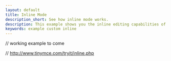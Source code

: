 ```yaml
---
layout: default
title: Inline Mode
description_short: See how inline mode works.
description: This example shows you the inline editing capabilities of TinyMCE. Click on the header or div below.
keywords: example custom inline
---
```


// working example to come

// http://www.tinymce.com/tryit/inline.php
